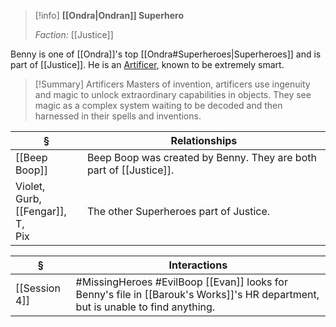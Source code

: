 >[!info] 
>**[[Ondra|Ondran]] Superhero**
>
>*Faction:* [[Justice]]
>

Benny is one of [[Ondra]]'s top [[Ondra#Superheroes|Superheroes]] and is part of [[Justice]]. He is an [Artificer](http://dnd5e.wikidot.com/artificer), known to be extremely smart.

>[!Summary] Artificers
>Masters of invention, artificers use ingenuity and magic to unlock extraordinary capabilities in objects. They see magic as a complex system waiting to be decoded and then harnessed in their spells and inventions.
>

| § | Relationships |
| ---- | ---- |
| [[Beep Boop]] | Beep Boop was created by Benny. They are both part of [[Justice]]. |
| Violet, <br>Gurb, <br>[[Fengar]], <br>T, <br>Pix  | The other Superheroes part of Justice. |

| § | Interactions |
| ---- | ---- |
| [[Session 4]] | #MissingHeroes #EvilBoop [[Evan]] looks for Benny's file in [[Barouk's Works]]'s HR department, but is unable to find anything. |
